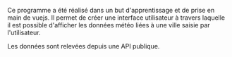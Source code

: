 Ce programme a été réalisé dans un but d'apprentissage et de prise en main de vuejs. 
Il permet de créer une interface utilisateur à travers laquelle il est possible d'afficher les données météo liées à une ville saisie par l'utilisateur. 

Les données sont relevées depuis une API publique. 